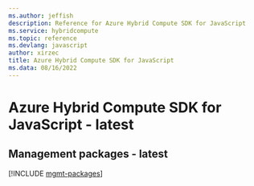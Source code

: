 ```yaml
---
ms.author: jeffish
description: Reference for Azure Hybrid Compute SDK for JavaScript
ms.service: hybridcompute
ms.topic: reference
ms.devlang: javascript
author: xirzec
title: Azure Hybrid Compute SDK for JavaScript
ms.data: 08/16/2022
---
```

# Azure Hybrid Compute SDK for JavaScript - latest

## Management packages - latest
[!INCLUDE [mgmt-packages](hybrid-compute-mgmt-index.md)]